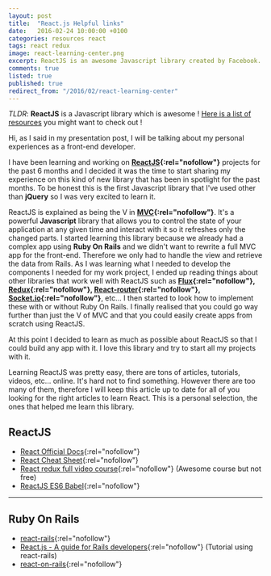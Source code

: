 ```yaml
---
layout: post
title:  "React.js Helpful links"
date:   2016-02-24 10:00:00 +0100
categories: resources react
tags: react redux
image: react-learning-center.png
excerpt: ReactJS is an awesome Javascript library created by Facebook. Here is a list of resources you might want to check out !
comments: true
listed: true
published: true
redirect_from: "/2016/02/react-learning-center"
---
```

_TLDR_: **ReactJS** is a Javascript library which is awesome ! [Here is a list of resources](#reactjs) you might want to check out !

Hi, as I said in my presentation post, I will be talking about my personal experiences as a front-end developer.

I have been learning and working on **[ReactJS](https://facebook.github.io/react/){:rel="nofollow"}** projects for the past 6 months and I decided it was the time to start sharing my experience on this kind of new library that has been in spotlight for the past months. To be honest this is the first Javascript library that I've used other than **jQuery** so I was very excited to learn it.

ReactJS is explained as being the V in **[MVC](https://en.wikipedia.org/wiki/Model%E2%80%93view%E2%80%93controller){:rel="nofollow"}**. It's a powerful **Javascript** library that allows you to control the state of your application at any given time and interact with it so it refreshes only the changed parts. I started learning this library because we already had a complex app using **Ruby On Rails** and we didn't want to rewrite a full MVC app for the front-end. Therefore we only had to handle the view and retrieve the data from Rails. As I was learning what I needed to develop the components I needed for my work project, I ended up reading things about other libraries that work well with ReactJS such as **[Flux](https://facebook.github.io/flux/){:rel="nofollow"}, [Redux](http://redux.js.org/){:rel="nofollow"}, [React-router](https://github.com/reactjs/react-router){:rel="nofollow"}, [Socket.io](http://socket.io/){:rel="nofollow"}**, etc... I then started to look how to implement these with or without Ruby On Rails. I finally realised that you could go way further than just the V of MVC and that you could easily create apps from scratch using ReactJS.

At this point I decided to learn as much as possible about ReactJS so that I could build any app with it. I love this library and try to start all my projects with it.

Learning ReactJS was pretty easy, there are tons of articles, tutorials, videos, etc... online. It's hard not to find something. However there are too many of them, therefore I will keep this article up to date for all of you looking for the right articles to learn React. This is a personal selection, the ones that helped me learn this library.

## ReactJS
* [React Official Docs](https://facebook.github.io/react/docs/getting-started.html){:rel="nofollow"}
* [React Cheat Sheet](http://reactcheatsheet.com/){:rel="nofollow"}
* [React redux full video course](https://www.udemy.com/react-redux/){:rel="nofollow"} (Awesome course but not free)
* [ReactJS ES6 Babel](https://babeljs.io/blog/2015/06/07/react-on-es6-plus){:rel="nofollow"}


___

## Ruby On Rails
* [react-rails](https://github.com/reactjs/react-rails){:rel="nofollow"}
* [React.js - A guide for Rails developers](https://www.airpair.com/reactjs/posts/reactjs-a-guide-for-rails-developers){:rel="nofollow"} (Tutorial using react-rails)
* [react-on-rails](https://github.com/shakacode/react_on_rails){:rel="nofollow"}
